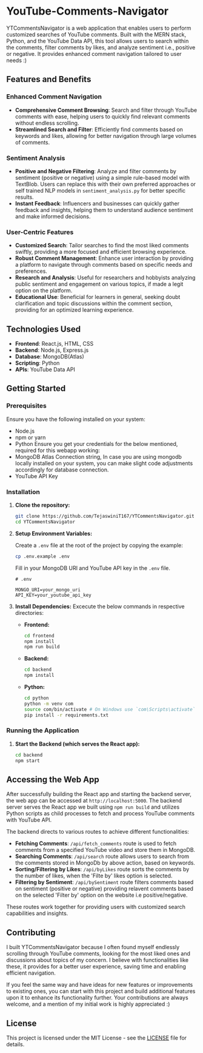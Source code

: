 # YouTube-Comments-Navigator

YTCommentsNavigator is a web application that enables users to perform customized searches of YouTube comments. Built with the MERN stack, Python, and the YouTube Data API, this tool allows users to search within the comments, filter comments by likes, and analyze sentiment i.e., positive or negative. It provides enhanced comment navigation tailored to user needs :)

## Features and Benefits

### Enhanced Comment Navigation

- **Comprehensive Comment Browsing**: Search and filter through YouTube comments with ease, helping users to quickly find relevant comments without endless scrolling.
- **Streamlined Search and Filter**: Efficiently find comments based on keywords and likes, allowing for better navigation through large volumes of comments.

### Sentiment Analysis

- **Positive and Negative Filtering**: Analyze and filter comments by sentiment (positive or negative) using a simple rule-based model with TextBlob. Users can replace this with their own preferred approaches or self trained NLP models in `sentiment_analysis.py` for better specific results.
- **Instant Feedback**: Influencers and businesses can quickly gather feedback and insights, helping them to understand audience sentiment and make informed decisions.

### User-Centric Features

- **Customized Search**: Tailor searches to find the most liked comments swiftly, providing a more focused and efficient browsing experience.
- **Robust Comment Management**: Enhance user interaction by providing a platform to navigate through comments based on specific needs and preferences.
- **Research and Analysis**: Useful for researchers and hobbyists analyzing public sentiment and engagement on various topics, if made a legit option on the platform.
- **Educational Use**: Beneficial for learners in general, seeking doubt clarification and topic discussions within the comment section, providing for an optimized learning experience.

## Technologies Used

- **Frontend**: React.js, HTML, CSS
- **Backend**: Node.js, Express.js
- **Database**: MongoDB(Atlas)
- **Scripting**: Python
- **APIs**: YouTube Data API

## Getting Started

### Prerequisites

Ensure you have the following installed on your system:

- Node.js
- npm or yarn
- Python
  Ensure you get your credentials for the below mentioned, required for this webapp working:
- MongoDB Atlas Connection string,
  In case you are using mongodb locally installed on your system, you can make slight code adjustments accordingly for database connection.
- YouTube API Key

### Installation

1. **Clone the repository:**

   ```bash
   git clone https://github.com/TejaswiniT167/YTCommentsNavigator.git
   cd YTCommentsNavigator
   ```

2. **Setup Environment Variables:**

   Create a `.env` file at the root of the project by copying the example:

   ```bash
   cp .env.example .env
   ```

   Fill in your MongoDB URI and YouTube API key in the `.env` file.

   ```plaintext
   # .env

   MONGO_URI=your_mongo_uri
   API_KEY=your_youtube_api_key
   ```

3. **Install Dependencies:**
   Excecute the below commands in respective directories:

   - **Frontend:**

     ```bash
     cd frontend
     npm install
     npm run build
     ```

   - **Backend:**

     ```bash
     cd backend
     npm install
     ```

   - **Python:**
     ```bash
     cd python
     python -m venv com
     source com/bin/activate # On Windows use `com\Scripts\activate`
     pip install -r requirements.txt
     ```

### Running the Application

1. **Start the Backend (which serves the React app):**

   ```bash
   cd backend
   npm start
   ```

## Accessing the Web App

After successfully building the React app and starting the backend server, the web app can be accessed at `http://localhost:5000`. The backend server serves the React app we built using `npm run build` and utilizes Python scripts as child processes to fetch and process YouTube comments with YouTube API.

The backend directs to various routes to achieve different functionalities:

- **Fetching Comments**: `/api/fetch_comments` route is used to fetch comments from a specified YouTube video and store them in MongoDB.
- **Searching Comments**: `/api/search` route allows users to search from the comments stored in MongoDb by above action, based on keywords.
- **Sorting/Filtering by Likes**: `/api/byLikes` route sorts the comments by the number of likes, when the 'Filte by' likes option is selected.
- **Filtering by Sentiment**: `/api/bySentiment` route filters comments based on sentiment (positive or negative) providing relavent comments based on the selected 'Filter by' option on the website i.e positive/negative.

These routes work together for providing users with customized search capabilities and insights.

## Contributing

I built YTCommentsNavigator because I often found myself endlessly scrolling through YouTube comments, looking for the most liked ones and discussions about topics of my concern. I believe with functionalities like these, it provides for a better user experience, saving time and enabling efficient navigation.

If you feel the same way and have ideas for new features or improvements to existing ones, you can start with this project and build additional features upon it to enhance its functionality further. Your contributions are always welcome, and a mention of my initial work is highly appreciated :)

## License

This project is licensed under the MIT License - see the [LICENSE](LICENSE) file for details.
